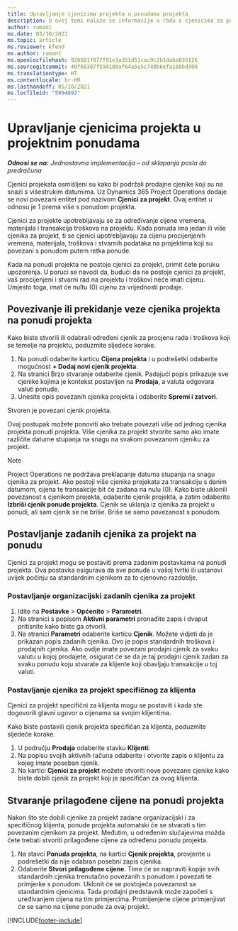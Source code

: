 ```yaml
---
title: Upravljanje cjenicima projekta u ponudama projekta
description: U ovoj temi nalaze se informacije o radu s cjenicima za projekt u ponudama.
author: rumant
ms.date: 03/30/2021
ms.topic: article
ms.reviewer: kfend
ms.author: rumant
ms.openlocfilehash: 926581f877f91e3a351d51cac9c2b1daba035126
ms.sourcegitcommit: 40f68387f594180af64a5e5c748b6efa188bd300
ms.translationtype: HT
ms.contentlocale: hr-HR
ms.lasthandoff: 05/10/2021
ms.locfileid: "5994892"
---
```

# <a name="manage-project-price-lists-on-project-quotes"></a>Upravljanje cjenicima projekta u projektnim ponudama 

_**Odnosi se na:** Jednostavna implementacija – od sklapanja posla do predračuna_

Cjenici projekata osmišljeni su kako bi podržali prodajne cjenike koji su na snazi s višestrukim datumima. Uz Dynamics 365 Project Operations dodaje se novi povezani entitet pod nazivom **Cjenici za projekt**. Ovaj entitet u odnosu je 1 prema više s ponudom projekta.

Cjenici za projekte upotrebljavaju se za određivanje cijene vremena, materijala i transakcija troškova na projektu. Kada ponuda ima jedan ili više cjenika za projekt, ti se cjenici upotrebljavaju za cijenu procijenjenih vremena, materijala, troškova i stvarnih podataka na projektima koji su povezani s ponudom putem retka ponude.

Kada na ponudi projekta ne postoje cjenici za projekt, primit ćete poruku upozorenja. U poruci se navodi da, budući da ne postoje cjenici za projekt, vaš procijenjeni i stvarni rad na projektu i troškovi neće imati cijenu. Umjesto toga, imat će nultu (0) cijenu za vrijednosti prodaje.

## <a name="associate-or-disassociate-a-project-price-list-on-a-project-quote"></a>Povezivanje ili prekidanje veze cjenika projekta na ponudi projekta

Kako biste stvorili ili odabrali određeni cjenik za procjenu rada i troškova koji se temelje na projektu, poduzmite sljedeće korake.

1. Na ponudi odaberite karticu **Cijena projekta** i u podrešetki odaberite mogućnost **+ Dodaj novi cjenik projekta**.
2. Na stranici Brzo stvaranje odaberite cjenik. Padajući popis prikazuje sve cjenike kojima je kontekst postavljen na **Prodaja**, a valuta odgovara valuti ponude.
4. Unesite opis povezanih cjenika projekta i odaberite **Spremi i zatvori**.

Stvoren je povezani cjenik projekta.

Ovaj postupak možete ponoviti ako trebate povezati više od jednog cjenika projekta ponudi projekta. Više cjenika za projekt stvorite samo ako imate različite datume stupanja na snagu na svakom povezanom cjeniku za projekt.

> [!NOTE]
> Project Operations ne podržava preklapanje datuma stupanja na snagu cjenika za projekt. Ako postoji više cjenika projekata za transakciju s danim datumom, cijena te transakcije bit će zadana na nulu (0).
Kako biste uklonili povezanost s cjenikom projekta, odaberite cjenik projekta, a zatim odaberite **Izbriši cjenik ponude projekta**. Cjenik se uklanja iz cjenika za projekt u ponudi, ali sam cjenik se ne briše. Briše se samo povezanost s ponudom.

## <a name="set-up-default-project-price-lists-on-a-quote"></a>Postavljanje zadanih cjenika za projekt na ponudu

Cjenici za projekt mogu se postaviti prema zadanim postavkama na ponudi projekta. Ova postavka osigurava da sve ponude u vašoj tvrtki ili ustanovi uvijek počinju sa standardnim cjenikom za to cjenovno razdoblje.

### <a name="set-up-organizational-default-for-project-price-lists"></a>Postavljanje organizacijski zadanih cjenika za projekt

1. Idite na **Postavke** > **Općenito** > **Parametri**.
2. Na stranici s popisom **Aktivni parametri** pronađite zapis i dvaput pritisnite kako biste ga otvorili. 
3. Na stranici **Parametri** odaberite karticu **Cjenik**. Možete vidjeti da je prikazan popis zadanih cjenika. Ovo je popis standardnih troškova i prodajnih cjenika. Ako ovdje imate povezani prodajni cjenik za svaku valutu u kojoj prodajete, osigurat će se da je taj prodajni cjenik zadan za svaku ponudu koju stvarate za klijente koji obavljaju transakcije u toj valuti.

### <a name="set-up-customer-specific-project-price-lists"></a>Postavljanje cjenika za projekt specifičnog za klijenta

Cjenici za projekt specifični za klijenta mogu se postaviti i kada ste dogovorili glavni ugovor o cijenama sa svojim klijentima.

Kako biste postavili cjenik projekta specifičan za klijenta, poduzmite sljedeće korake.

1. U području **Prodaja** odaberite stavku **Klijenti**.
2. Na popisu svojih aktivnih računa odaberite i otvorite zapis o klijentu za kojeg imate poseban cjenik.
3. Na kartici **Cjenici za projekt** možete stvoriti nove povezane cjenike kako biste dobili cjenik za projekt koji je specifičan za ovog klijenta.

## <a name="create-custom-pricing-on-a-project-quote"></a>Stvaranje prilagođene cijene na ponudi projekta

Nakon što ste dobili cjenike za projekt zadane organizacijski i za specifičnog klijenta, ponude projekta automatski će se stvarati s tim povezanim cjenikom za projekt. Međutim, u određenim slučajevima možda ćete trebati stvoriti prilagođene cijene za određenu ponudu projekta. 

1. Na stavci **Ponuda projekta**, na kartici **Cjenik projekta**, provjerite u podrešetki da nije odabran posebni zapis cjenika.
2. Odaberite **Stvori prilagođene cijene**. Time će se napraviti kopije svih standardnih cjenika trenutačno povezanih s ponudom i povezati te primjerke s ponudom. Uklonit će se postojeća povezanost sa standardnim cjenicima. Tada prodajni predstavnik može započeti s uređivanjem cijena na tim primjercima. Promijenjene cijene primjenjivat će se samo na cijene ponude za ovaj projekt.


[!INCLUDE[footer-include](../../includes/footer-banner.md)]
